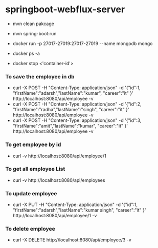 # springboot-webflux-server

* mvn clean pakcage 
* mvn spring-boot:run 

* docker run -p 27017-27019:27017-27019 --name mongodb mongo
* docker ps -a 
* docker stop <'container-id'>

### To save the employee in db 
* curl -X POST -H "Content-Type: application/json" -d '{"id":1, "firstName":"adarsh","lastName":"kumar", "career":"it" }' http://localhost:8080/api/employee -v
* curl -X POST -H "Content-Type: application/json" -d '{"id":2, "firstName":"radha","lastName":"singh", "career":"it" }' http://localhost:8080/api/employee -v
* curl -X POST -H "Content-Type: application/json" -d '{"id":3, "firstName":"amit","lastName":"kumar", "career":"it" }' http://localhost:8080/api/employee -v

### To get employee by id 
* curl -v http://localhost:8080/api/employee/1

### To get all employee List
* curl -v http://localhost:8080/api/employees

### To update employee 
*  curl -X PUT -H "Content-Type: application/json" -d '{"id":1, "firstName":"adarsh","lastName":"kumar singh", "career":"it" }' http://localhost:8080/api/employee/1 -v


### To delete employee 
* curl -X DELETE  http://localhost:8080/api/employee/3 -v